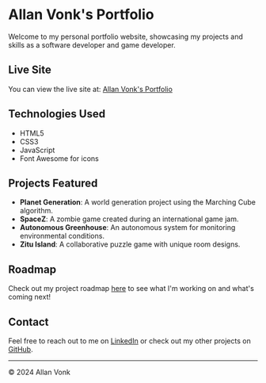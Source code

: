 # Allan Vonk's Portfolio

Welcome to my personal portfolio website, showcasing my projects and skills as a software developer and game developer.

## Live Site

You can view the live site at: [Allan Vonk's Portfolio](https://allan-vonk.github.io/my-portfolio/my-portfolio/index.html)

## Technologies Used

- HTML5
- CSS3
- JavaScript
- Font Awesome for icons

## Projects Featured

- **Planet Generation**: A world generation project using the Marching Cube algorithm.
- **SpaceZ**: A zombie game created during an international game jam.
- **Autonomous Greenhouse**: An autonomous system for monitoring environmental conditions.
- **Zitu Island**: A collaborative puzzle game with unique room designs.


## Roadmap

Check out my project roadmap [here](roadmap.md) to see what I'm working on and what's coming next!

## Contact

Feel free to reach out to me on [LinkedIn](https://www.linkedin.com/in/allan-vonk-07042022b/) or check out my other projects on [GitHub](https://github.com/Allan-Vonk).

---

© 2024 Allan Vonk
